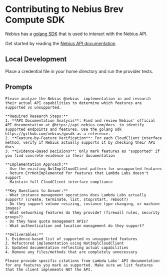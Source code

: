 # Contributing to Nebius Brev Compute SDK

Nebius has a [golang SDK](https://github.com/nebius/gosdk) that is used to interact with the Nebius API.

Get started by reading the [Nebius API documentation](https://github.com/nebius/api).

## Local Development

Place a credential file in your home directory and run the provider tests.


## Prompts

```
Please analyze the Nebius @nebius  implementation in and research their actual API capabilities to determine which features are supported vs unsupported.

**Required Research Steps:**
1. **API Documentation Analysis**: Find and review Nebius' official API documentation at @https://api.nebius.com/docs  to identify supported endpoints and features. Use the golang sdk https://github.com/nebius/gosdk as a reference.
2. **Feature-by-Feature Verification**: For each CloudClient interface method, verify if Nebius actually supports it by checking their API docs
3. **Evidence-Based Decisions**: Only mark features as "supported" if you find concrete evidence in their documentation

**Implementation Approach:**
- Use the existing NotImplCloudClient pattern for unsupported features
- Return ErrNotImplemented for features that Lambda Labs doesn't support
- Maintain full CloudClient interface compliance

**Key Questions to Answer:**
- What instance management operations does Lambda Labs actually support? (create, terminate, list, stop/start, reboot?)
- Do they support volume resizing, instance type changing, or machine images?
- What networking features do they provide? (firewall rules, security groups?)
- Do they have quota management APIs?
- What authentication and location management do they support?

**Deliverables:**
1. Evidence-based list of supported vs unsupported features
2. Refactored implementation using NotImplCloudClient
3. Updated documentation reflecting actual capabilities
4. Remove any files/methods that are completely unnecessary

Please provide specific citations from Lambda Labs' API documentation for any features you mark as supported. Make sure we list features that the client implements NOT the API.
```
